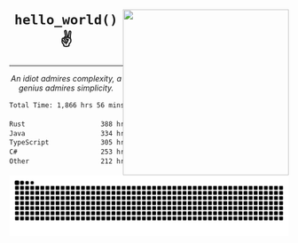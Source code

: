 <div text-align="center">
    <img src="https://i.imgur.com/h1q15Kt.gife" align="right" width="299" height="299">
    <h1 align="center"><code>hello_world()</code> ✌️</h1>
    <hr>
    <p align="center"><i>An idiot admires complexity, a genius admires simplicity.</i></p>
</div>

<!--START_SECTION:waka-->

```txt
Total Time: 1,866 hrs 56 mins

Rust                   388 hrs 29 mins ████▓░░░░░░░░░░░░░░░░░░░░   18.69 %
Java                   334 hrs 1 min   ████░░░░░░░░░░░░░░░░░░░░░   16.07 %
TypeScript             305 hrs 56 mins ███▓░░░░░░░░░░░░░░░░░░░░░   14.72 %
C#                     253 hrs 12 mins ███░░░░░░░░░░░░░░░░░░░░░░   12.18 %
Other                  212 hrs 5 mins  ██▓░░░░░░░░░░░░░░░░░░░░░░   10.20 %
```

<!--END_SECTION:waka-->

<picture>
  <source media="(prefers-color-scheme: dark)" srcset="https://raw.githubusercontent.com/Somfic/Somfic/main/github-contribution-grid-snake-dark.svg">
  <source media="(prefers-color-scheme: light)" srcset="https://raw.githubusercontent.com/Somfic/Somfic/main/github-contribution-grid-snake.svg">
  <img alt="github contribution grid snake animation" src="https://raw.githubusercontent.com/Somfic/Somfic/main/github-contribution-grid-snake.svg">
</picture>
